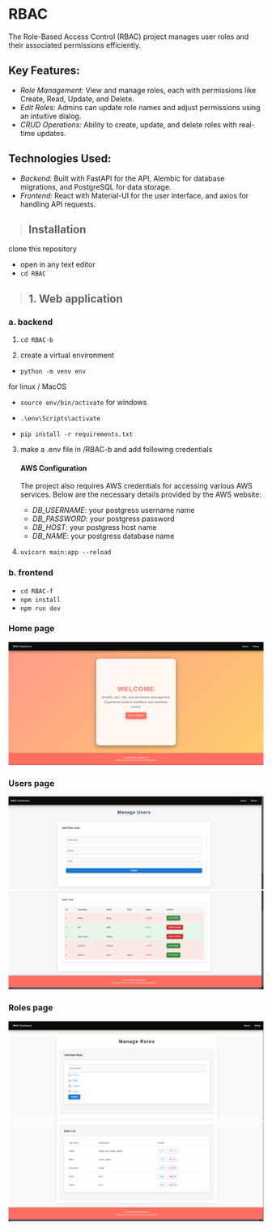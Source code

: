 ﻿# RBAC
The Role-Based Access Control (RBAC) project manages user roles and their associated permissions efficiently.
## Key Features:
- *Role Management:* View and manage roles, each with permissions like Create, Read, Update, and Delete.
- *Edit Roles:* Admins can update role names and adjust permissions using an intuitive dialog.
- *CRUD Operations:* Ability to create, update, and delete roles with real-time updates.

## Technologies Used:
- *Backend:* Built with FastAPI for the API, Alembic for database migrations, and PostgreSQL for data storage.
- *Frontend:* React with Material-UI for the user interface, and axios for handling API requests.

 > ## Installation
 clone this repository 

- open in any text editor 
-  `cd RBAC`
> ## 1. Web application

### a. backend
1. `cd RBAC-b`

2. create a virtual environment
- `python -m venv env`

for linux / MacOS
- `source env/bin/activate`
for windows
- `.\env\Scripts\activate`

- `pip install -r requirements.txt`
3. make a .env file in /RBAC-b and add following credentials

    #### AWS Configuration

    The project also requires AWS credentials for accessing various AWS services. Below are the necessary details provided by the AWS website:

    - *DB_USERNAME*: your postgress username name
    - *DB_PASSWORD*: your postgress password
    - *DB_HOST*: your postgress host name
    - *DB_NAME*: your postgress database name

4. `uvicorn main:app --reload`


### b. frontend
- `cd RBAC-f`
- `npm install`
- `npm run dev`


### Home page
![alt text](image.png)

### Users page
![alt text](image-2.png)
![alt text](image-3.png)

### Roles page
![alt text](image-4.png)
![alt text](image-5.png)

